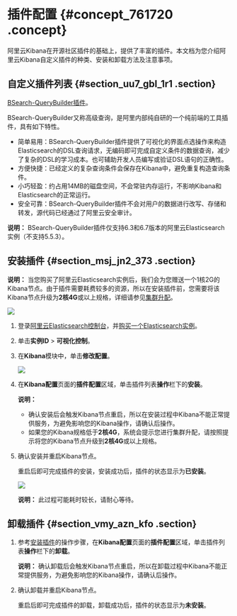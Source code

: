 # 插件配置 {#concept_761720 .concept}

阿里云Kibana在开源社区插件的基础上，提供了丰富的插件。本文档为您介绍阿里云Kibana自定义插件的种类、安装和卸载方法及注意事项。

## 自定义插件列表 {#section_uu7_gbl_1r1 .section}

[BSearch-QueryBuilder插件](cn.zh-CN/用户指南/可视化控制/Kibana/BSearch-QueryBuilder插件使用介绍.md#)。

BSearch-QueryBuilder又称高级查询，是阿里内部纯自研的一个纯前端的工具插件，具有如下特性。

-   简单易用：BSearch-QueryBuilder插件提供了可视化的界面点选操作来构造Elasticsearch的DSL查询请求，无编码即可完成自定义条件的数据查询，减少了复杂的DSL的学习成本。也可辅助开发人员编写或验证DSL语句的正确性。
-   方便快捷：已经定义的复杂查询条件会保存在Kibana中，避免重复构造查询条件。
-   小巧轻盈：约占用14MB的磁盘空间，不会常驻内存运行，不影响Kibana和Elasticsearch的正常运行。
-   安全可靠：BSearch-QueryBuilder插件不会对用户的数据进行改写、存储和转发，源代码已经通过了阿里云安全审计。

**说明：** BSearch-QueryBuilder插件仅支持6.3和6.7版本的阿里云Elasticsearch实例（不支持5.5.3）。

## 安装插件 {#section_msj_jn2_373 .section}

**说明：** 当您购买了阿里云Elasticsearch实例后，我们会为您赠送一个1核2G的Kibana节点。由于插件需要耗费较多的资源，所以在安装插件前，您需要将该Kibana节点升级为**2核4G**或以上规格，详细请参见[集群升配](cn.zh-CN/用户指南/实例管理/集群升配.md#)。

![](http://static-aliyun-doc.oss-cn-hangzhou.aliyuncs.com/assets/img/615344/156231242349787_zh-CN.png)

1.  登录[阿里云Elasticsearch控制台](https://elasticsearch.console.aliyun.com/)，并[购买一个Elasticsearch实例](../../../../cn.zh-CN/快速入门/开通阿里云Elasticsearch服务.md#)。
2.  单击**实例ID** \> **可视化控制**。
3.  在**Kibana**模块中，单击**修改配置**。

    ![](http://static-aliyun-doc.oss-cn-hangzhou.aliyuncs.com/assets/img/216001/156231242349321_zh-CN.png)

4.  在**Kibana配置**页面的**插件配置**区域，单击插件列表**操作**栏下的**安装**。

    **说明：** 

    -   确认安装后会触发Kibana节点重启，所以在安装过程中Kibana不能正常提供服务，为避免影响您的Kibana操作，请确认后操作。
    -   如果您的Kibana规格低于**2核4G**，系统会提示您进行集群升配，请按照提示将您的Kibana节点升级到**2核4G**或以上规格。
5.  确认安装并重启Kibana节点。

    重启后即可完成插件的安装，安装成功后，插件的状态显示为**已安装**。

    ![](http://static-aliyun-doc.oss-cn-hangzhou.aliyuncs.com/assets/img/216001/156231242349322_zh-CN.png)

    **说明：** 此过程可能耗时较长，请耐心等待。


## 卸载插件 {#section_vmy_azn_kfo .section}

1.  参考[安装插件](#section_msj_jn2_373)的操作步骤，在**Kibana配置**页面的**插件配置**区域，单击插件列表**操作**栏下的**卸载**。

    **说明：** 确认卸载后会触发Kibana节点重启，所以在卸载过程中Kibana不能正常提供服务，为避免影响您的Kibana操作，请确认后操作。

2.  确认卸载并重启Kibana节点。

    重启后即可完成插件的卸载，卸载成功后，插件的状态显示为**未安装**。


